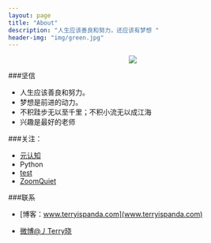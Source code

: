 ```yaml
---
layout: page
title: "About"
description: "人生应该善良和努力，还应该有梦想 "
header-img: "img/green.jpg"
---
```



<center>
    <p><img src="http://7xlfkx.com1.z0.glb.clouddn.com/white2.jpg" align="center"></p>
</center>


###坚信


- 人生应该善良和努力。
- 梦想是前进的动力。
- 不积跬步无以至千里；不积小流无以成江海
- 兴趣是最好的老师


###关注：


- [元认知](http://www.mesule.com/)
- Python
- [test](http://www.yangzhiping.com/)
- [ZoomQuiet](http://blog.zoomquiet.io/)




<!--###代表作：-->

<!--- [《24款最值得推荐的中文字体》](http://cnfeat.com/blog/2015/05/22/a-24-chinese-fonts/)

- [《世界并非如你所见——用可供性来发现更大的世界》](http://cnfeat.com/blog/2015/05/01/affordance/)

- [《如何正确地练习写作》](http://cnfeat.com/blog/2015/03/02/how-to-write/)-->


<!--###我的朋友们

- [YiLee](http://yilee.me)
- [Caos](http://caos.me)
- [BuzhiNote](http://BuzhiNote.com)
- [Azeril](http://azeril.me)-->

###联系

- [博客：www.terryispanda.com](www.terryispanda.com)

- [微博@丿Terry晓](http://weibo.com/u/1952629110?is_all=1)

<!--- [知乎@陈素封](http://www.zhihu.com/people/Feat)
-->
<!--- [知乎专栏](http://zhuanlan.zhihu.com/cnfeat)
-->
<!--- 公众号：cnfeat
-->

<!--<center>
    <p><img src="http://i173.photobucket.com/albums/w63/cnfeat/2015-08-29-2_zpsqj7po8eo.png" align="center"></p>
</center>-->






